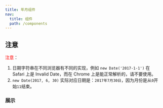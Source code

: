 ```yaml
---
title: 年月组件
nav:
  title: 组件
  path: /components
---
```


## 注意
<font color='red'>注意</font>：
1. 日期字符串在不同浏览器有不同的实现，例如 `new Date('2017-1-1')` 在 Safari 上是 Invalid Date，而在 Chrome 上是能正常解析的，请不要使用。
2. `new Date(2017, 6, 30)` 实际对应日期是：`2017年7月30日`，因为月份是从`0`开始`11`结束。

### 展示

<code src="./demos/demo.tsx" />
<API/>